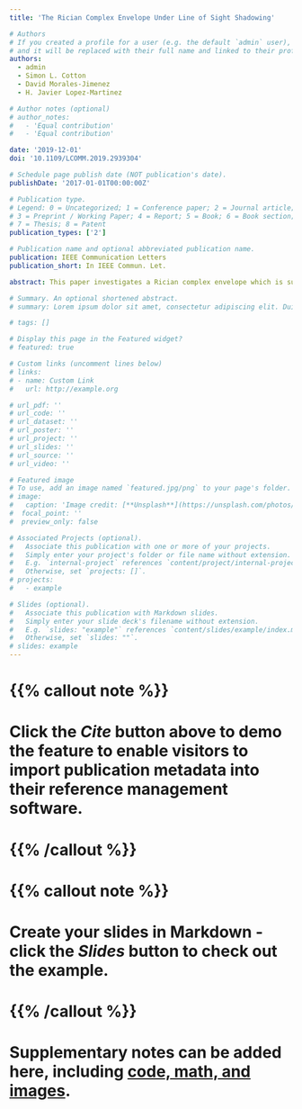```yaml
---
title: 'The Rician Complex Envelope Under Line of Sight Shadowing'

# Authors
# If you created a profile for a user (e.g. the default `admin` user), write the username (folder name) here
# and it will be replaced with their full name and linked to their profile.
authors:
  - admin
  - Simon L. Cotton
  - David Morales-Jimenez
  - H. Javier Lopez-Martinez

# Author notes (optional)
# author_notes:
#   - 'Equal contribution'
#   - 'Equal contribution'

date: '2019-12-01'
doi: '10.1109/LCOMM.2019.2939304'

# Schedule page publish date (NOT publication's date).
publishDate: '2017-01-01T00:00:00Z'

# Publication type.
# Legend: 0 = Uncategorized; 1 = Conference paper; 2 = Journal article;
# 3 = Preprint / Working Paper; 4 = Report; 5 = Book; 6 = Book section;
# 7 = Thesis; 8 = Patent
publication_types: ['2']

# Publication name and optional abbreviated publication name.
publication: IEEE Communication Letters
publication_short: In IEEE Commun. Let.

abstract: This paper investigates a Rician complex envelope which is subject to line-of-sight (LOS) shadowing. In particular, exact closed-form expressions are obtained for the joint envelope-phase distribution, the distribution of the phase, and that of the quadrature and in-phase signal components. Using the new formulation for the phase distribution, we find that for increasing shadowing severity, the phase becomes progressively more disperse. Interestingly, the phase is shown to be unimodal. This illustrates that the relationship which is known to exist between the envelope of Rician fading which undergoes LOS shadowing and Hoyt fading does not extend to the phase. We also provide two applications of our new results which investigate the average bit error probability and the average symbol error probability for phase-based modulation schemes operating in LOS shadowed fading channels. The results are shown to provide excellent agreement with Monte Carlo simulations.

# Summary. An optional shortened abstract.
# summary: Lorem ipsum dolor sit amet, consectetur adipiscing elit. Duis posuere tellus ac convallis placerat. Proin tincidunt magna sed ex sollicitudin condimentum.

# tags: []

# Display this page in the Featured widget?
# featured: true

# Custom links (uncomment lines below)
# links:
# - name: Custom Link
#   url: http://example.org

# url_pdf: ''
# url_code: ''
# url_dataset: ''
# url_poster: ''
# url_project: ''
# url_slides: ''
# url_source: ''
# url_video: ''

# Featured image
# To use, add an image named `featured.jpg/png` to your page's folder.
# image:
#   caption: 'Image credit: [**Unsplash**](https://unsplash.com/photos/pLCdAaMFLTE)'
#  focal_point: ''
#  preview_only: false

# Associated Projects (optional).
#   Associate this publication with one or more of your projects.
#   Simply enter your project's folder or file name without extension.
#   E.g. `internal-project` references `content/project/internal-project/index.md`.
#   Otherwise, set `projects: []`.
# projects:
#   - example

# Slides (optional).
#   Associate this publication with Markdown slides.
#   Simply enter your slide deck's filename without extension.
#   E.g. `slides: "example"` references `content/slides/example/index.md`.
#   Otherwise, set `slides: ""`.
# slides: example
---
```


# {{% callout note %}}
# Click the _Cite_ button above to demo the feature to enable visitors to import publication metadata into their reference management software.
# {{% /callout %}}

# {{% callout note %}}
# Create your slides in Markdown - click the _Slides_ button to check out the example.
# {{% /callout %}}

#  Supplementary notes can be added here, including [code, math, and images](https://wowchemy.com/docs/writing-markdown-latex/).
